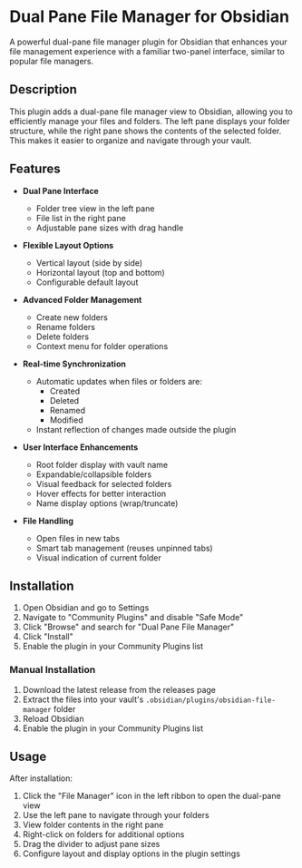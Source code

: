 # Dual Pane File Manager for Obsidian

A powerful dual-pane file manager plugin for Obsidian that enhances your file management experience with a familiar two-panel interface, similar to popular file managers.

## Description

This plugin adds a dual-pane file manager view to Obsidian, allowing you to efficiently manage your files and folders. The left pane displays your folder structure, while the right pane shows the contents of the selected folder. This makes it easier to organize and navigate through your vault.

## Features

- **Dual Pane Interface**
  - Folder tree view in the left pane
  - File list in the right pane
  - Adjustable pane sizes with drag handle

- **Flexible Layout Options**
  - Vertical layout (side by side)
  - Horizontal layout (top and bottom)
  - Configurable default layout

- **Advanced Folder Management**
  - Create new folders
  - Rename folders
  - Delete folders
  - Context menu for folder operations

- **Real-time Synchronization**
  - Automatic updates when files or folders are:
    - Created
    - Deleted
    - Renamed
    - Modified
  - Instant reflection of changes made outside the plugin

- **User Interface Enhancements**
  - Root folder display with vault name
  - Expandable/collapsible folders
  - Visual feedback for selected folders
  - Hover effects for better interaction
  - Name display options (wrap/truncate)

- **File Handling**
  - Open files in new tabs
  - Smart tab management (reuses unpinned tabs)
  - Visual indication of current folder

## Installation

1. Open Obsidian and go to Settings
2. Navigate to "Community Plugins" and disable "Safe Mode"
3. Click "Browse" and search for "Dual Pane File Manager"
4. Click "Install"
5. Enable the plugin in your Community Plugins list

### Manual Installation

1. Download the latest release from the releases page
2. Extract the files into your vault's `.obsidian/plugins/obsidian-file-manager` folder
3. Reload Obsidian
4. Enable the plugin in your Community Plugins list

## Usage

After installation:

1. Click the "File Manager" icon in the left ribbon to open the dual-pane view
2. Use the left pane to navigate through your folders
3. View folder contents in the right pane
4. Right-click on folders for additional options
5. Drag the divider to adjust pane sizes
6. Configure layout and display options in the plugin settings 
